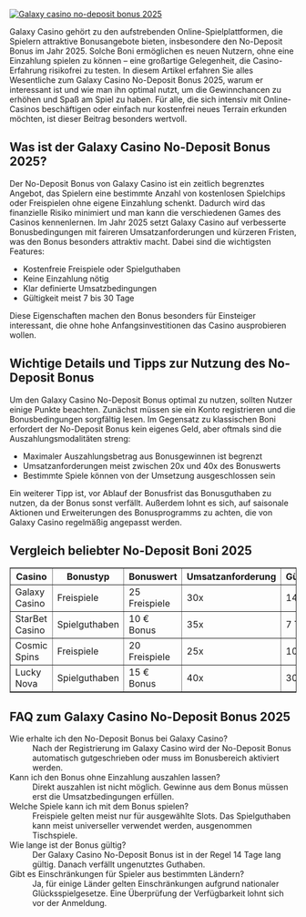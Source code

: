 [![Galaxy casino no-deposit bonus 2025](https://123-caf.pages.dev/gitsignup.png)](https://vrmoo.ru/Bt82HjjY)

<p>Galaxy Casino gehört zu den aufstrebenden Online-Spielplattformen, die Spielern attraktive Bonusangebote bieten, insbesondere den No-Deposit Bonus im Jahr 2025. Solche Boni ermöglichen es neuen Nutzern, ohne eine Einzahlung spielen zu können – eine großartige Gelegenheit, die Casino-Erfahrung risikofrei zu testen. In diesem Artikel erfahren Sie alles Wesentliche zum Galaxy Casino No-Deposit Bonus 2025, warum er interessant ist und wie man ihn optimal nutzt, um die Gewinnchancen zu erhöhen und Spaß am Spiel zu haben. Für alle, die sich intensiv mit Online-Casinos beschäftigen oder einfach nur kostenfrei neues Terrain erkunden möchten, ist dieser Beitrag besonders wertvoll.</p>  <h2>Was ist der Galaxy Casino No-Deposit Bonus 2025?</h2> <p>Der No-Deposit Bonus von Galaxy Casino ist ein zeitlich begrenztes Angebot, das Spielern eine bestimmte Anzahl von kostenlosen Spielchips oder Freispielen ohne eigene Einzahlung schenkt. Dadurch wird das finanzielle Risiko minimiert und man kann die verschiedenen Games des Casinos kennenlernen. Im Jahr 2025 setzt Galaxy Casino auf verbesserte Bonusbedingungen mit faireren Umsatzanforderungen und kürzeren Fristen, was den Bonus besonders attraktiv macht. Dabei sind die wichtigsten Features:</p> <ul>   <li>Kostenfreie Freispiele oder Spielguthaben</li>   <li>Keine Einzahlung nötig</li>   <li>Klar definierte Umsatzbedingungen</li>   <li>Gültigkeit meist 7 bis 30 Tage</li> </ul> <p>Diese Eigenschaften machen den Bonus besonders für Einsteiger interessant, die ohne hohe Anfangsinvestitionen das Casino ausprobieren wollen.</p>  <h2>Wichtige Details und Tipps zur Nutzung des No-Deposit Bonus</h2> <p>Um den Galaxy Casino No-Deposit Bonus optimal zu nutzen, sollten Nutzer einige Punkte beachten. Zunächst müssen sie ein Konto registrieren und die Bonusbedingungen sorgfältig lesen. Im Gegensatz zu klassischen Boni erfordert der No-Deposit Bonus kein eigenes Geld, aber oftmals sind die Auszahlungsmodalitäten streng:</p> <ul>   <li>Maximaler Auszahlungsbetrag aus Bonusgewinnen ist begrenzt</li>   <li>Umsatzanforderungen meist zwischen 20x und 40x des Bonuswerts</li>   <li>Bestimmte Spiele können von der Umsetzung ausgeschlossen sein</li> </ul> <p>Ein weiterer Tipp ist, vor Ablauf der Bonusfrist das Bonusguthaben zu nutzen, da der Bonus sonst verfällt. Außerdem lohnt es sich, auf saisonale Aktionen und Erweiterungen des Bonusprogramms zu achten, die von Galaxy Casino regelmäßig angepasst werden.</p>  <h2>Vergleich beliebter No-Deposit Boni 2025</h2> <table border="1" cellpadding="5" cellspacing="0">   <thead>     <tr>       <th>Casino</th>       <th>Bonustyp</th>       <th>Bonuswert</th>       <th>Umsatzanforderung</th>       <th>Gültigkeit</th>     </tr>   </thead>   <tbody>     <tr>       <td>Galaxy Casino</td>       <td>Frei­spiele</td>       <td>25 Freispiele</td>       <td>30x</td>       <td>14 Tage</td>     </tr>     <tr>       <td>StarBet Casino</td>       <td>Spielguthaben</td>       <td>10 € Bonus</td>       <td>35x</td>       <td>7 Tage</td>     </tr>     <tr>       <td>Cosmic Spins</td>       <td>Frei­spiele</td>       <td>20 Freispiele</td>       <td>25x</td>       <td>10 Tage</td>     </tr>     <tr>       <td>Lucky Nova</td>       <td>Spielguthaben</td>       <td>15 € Bonus</td>       <td>40x</td>       <td>30 Tage</td>     </tr>   </tbody> </table>  <h2>FAQ zum Galaxy Casino No-Deposit Bonus 2025</h2> <dl>   <dt>Wie erhalte ich den No-Deposit Bonus bei Galaxy Casino?</dt>   <dd>Nach der Registrierung im Galaxy Casino wird der No-Deposit Bonus automatisch gutgeschrieben oder muss im Bonusbereich aktiviert werden.</dd>    <dt>Kann ich den Bonus ohne Einzahlung auszahlen lassen?</dt>   <dd>Direkt auszahlen ist nicht möglich. Gewinne aus dem Bonus müssen erst die Umsatzbedingungen erfüllen.</dd>    <dt>Welche Spiele kann ich mit dem Bonus spielen?</dt>   <dd>Frei­spiele gelten meist nur für ausgewählte Slots. Das Spielguthaben kann meist universeller verwendet werden, ausgenommen Tischspiele.</dd>    <dt>Wie lange ist der Bonus gültig?</dt>   <dd>Der Galaxy Casino No-Deposit Bonus ist in der Regel 14 Tage lang gültig. Danach verfällt ungenutztes Guthaben.</dd>    <dt>Gibt es Einschränkungen für Spieler aus bestimmten Ländern?</dt>   <dd>Ja, für einige Länder gelten Einschränkungen aufgrund nationaler Glücksspielgesetze. Eine Überprüfung der Verfügbarkeit lohnt sich vor der Anmeldung.</dd> </dl>